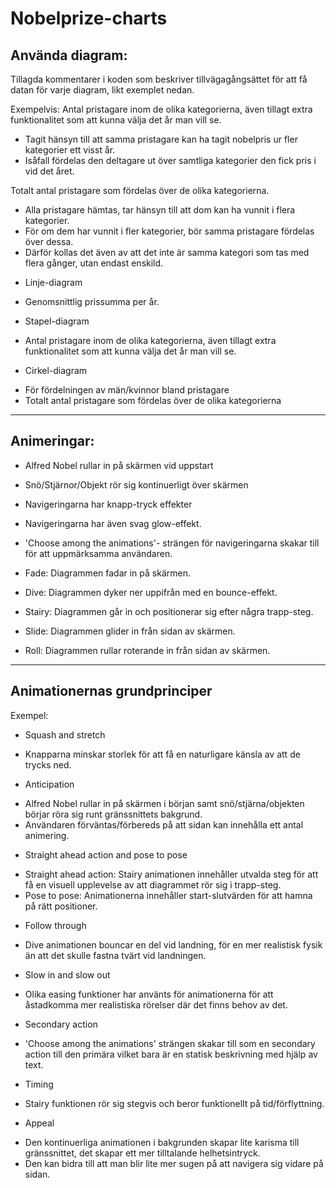 # Nobelprize-charts

## Använda diagram:

Tillagda kommentarer i koden som beskriver tillvägagångsättet för att få datan för varje diagram, likt exemplet nedan.

Exempelvis: 
Antal pristagare inom de olika kategorierna, även tillagt extra funktionalitet som att kunna välja det år man vill se.
- Tagit hänsyn till att samma pristagare kan ha tagit nobelpris ur fler kategorier ett visst år.
- Isåfall fördelas den deltagare ut över samtliga kategorier den fick pris i vid det året.

Totalt antal pristagare som fördelas över de olika kategorierna.
- Alla pristagare hämtas, tar hänsyn till att dom kan ha vunnit i flera kategorier.
- För om dem har vunnit i fler kategorier, bör samma pristagare fördelas över dessa.
- Därför kollas det även av att det inte är samma kategori som tas med flera gånger, utan endast enskild.


* Linje-diagram
- Genomsnittlig prissumma per år.

* Stapel-diagram
- Antal pristagare inom de olika kategorierna, även tillagt extra funktionalitet som att kunna välja det år man vill se.

* Cirkel-diagram
- För fördelningen av män/kvinnor bland pristagare
- Totalt antal pristagare som fördelas över de olika kategorierna

-----------------------------------------------------------------------------------------------------------------------------

## Animeringar:

* Alfred Nobel rullar in på skärmen vid uppstart

* Snö/Stjärnor/Objekt rör sig kontinuerligt över skärmen

* Navigeringarna har knapp-tryck effekter

* Navigeringarna har även svag glow-effekt.

* 'Choose among the animations'- strängen för navigeringarna skakar till för att uppmärksamma användaren.

* Fade: Diagrammen fadar in på skärmen.

* Dive: Diagrammen dyker ner uppifrån med en bounce-effekt.

* Stairy: Diagrammen går in och positionerar sig efter några trapp-steg.

* Slide: Diagrammen glider in från sidan av skärmen.

* Roll: Diagrammen rullar roterande in från sidan av skärmen.

--------------------------------------------------------------------------------------------------------------------------------

## Animationernas grundprinciper

Exempel:

* Squash and stretch
- Knapparna minskar storlek för att få en naturligare känsla av att de trycks ned.

* Anticipation
- Alfred Nobel rullar in på skärmen i början samt snö/stjärna/objekten börjar röra sig runt gränssnittets bakgrund.
- Användaren förväntas/förbereds på att sidan kan innehålla ett antal animering.

* Straight ahead action and pose to pose
- Straight ahead action: Stairy animationen innehåller utvalda steg för att få en visuell upplevelse av att diagrammet rör sig i trapp-steg.
- Pose to pose: Animationerna innehåller start-slutvärden för att hamna på rätt positioner.

* Follow through
- Dive animationen bouncar en del vid landning, för en mer realistisk fysik än att det skulle fastna tvärt vid landningen.

* Slow in and slow out
- Olika easing funktioner har använts för animationerna för att åstadkomma mer realistiska rörelser där det finns behov av det.

* Secondary action
- 'Choose among the animations' strängen skakar till som en secondary action till den primära vilket bara är en statisk beskrivning med hjälp av text.

* Timing
- Stairy funktionen rör sig stegvis och beror funktionellt på tid/förflyttning.

* Appeal
- Den kontinuerliga animationen i bakgrunden skapar lite karisma till gränssnittet, det skapar ett mer tilltalande helhetsintryck.
- Den kan bidra till att man blir lite mer sugen på att navigera sig vidare på sidan.


